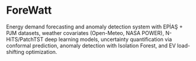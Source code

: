 # ForeWatt
Energy demand forecasting and anomaly detection system with EPİAŞ + PJM datasets, weather covariates (Open-Meteo, NASA POWER), N-HiTS/PatchTST deep learning models, uncertainty quantification via conformal prediction, anomaly detection with Isolation Forest, and EV load-shifting optimization.
